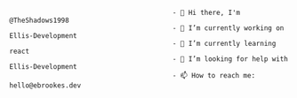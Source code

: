 
                                             - 👋 Hi there, I'm @TheShadows1998
                                             - 🔭 I’m currently working on Ellis-Development
                                             - 🌱 I’m currently learning react 
                                             - 🤔 I’m looking for help with Ellis-Development 
                                             - 📫 How to reach me: hello@ebrookes.dev    
